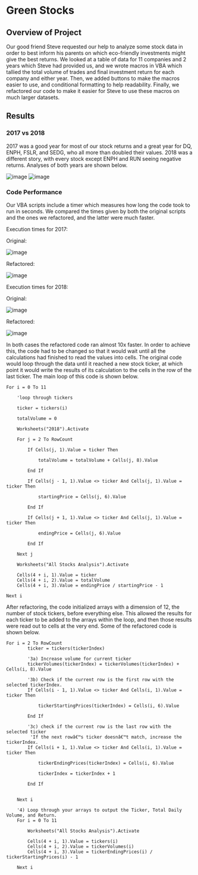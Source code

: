 # Green Stocks

## Overview of Project

Our good friend Steve requested our help to analyze some stock data in order to best inform his parents on which eco-friendly investments might give the best returns. We looked at a table of data for 11 companies and 2 years which Steve had provided us, and we wrote macros in VBA which tallied the total volume of trades and final investment return for each company and either year. Then, we added buttons to make the macros easier to use, and conditional formatting to help readability. Finally, we refactored our code to make it easier for Steve to use these macros on much larger datasets.

## Results
 
### 2017 vs 2018

2017 was a good year for most of our stock returns and a great year for DQ, ENPH, FSLR, and SEDG, who all more than doubled their values. 2018 was a different story, with every stock except ENPH and RUN seeing negative returns. Analyses of both years are shown below.

![image](/Resources/2017_analysis.png)
![image](/Resources/2018_analysis.png)

### Code Performance

Our VBA scripts include a timer which measures how long the code took to run in seconds. We compared the times given by both the original scripts and the ones we refactored, and the latter were much faster.

Execution times for 2017:

Original:

![image](/Resources/VBA_Challenge_2017_unrefactored.png)

Refactored:

![image](/Resources/VBA_Challenge_2017.png)

Execution times for 2018:

Original:

![image](/Resources/VBA_Challenge_2018_unrefactored.png)

Refactored:

![image](/Resources/VBA_Challenge_2018.png)

In both cases the refactored code ran almost 10x faster. In order to achieve this, the code had to be changed so that it would wait until all the calculations had finished to read the values into cells. The original code would loop through the data until it reached a new stock ticker, at which point it would write the results of its calculation to the cells in the row of the last ticker. The main loop of this code is shown below.

```
For i = 0 To 11

    'loop through tickers

    ticker = tickers(i)
    
    totalVolume = 0
    
    Worksheets("2018").Activate
    
    For j = 2 To RowCount
    
        If Cells(j, 1).Value = ticker Then
        
            totalVolume = totalVolume + Cells(j, 8).Value
            
        End If
        
        If Cells(j - 1, 1).Value <> ticker And Cells(j, 1).Value = ticker Then
        
            startingPrice = Cells(j, 6).Value
        
        End If
        
        If Cells(j + 1, 1).Value <> ticker And Cells(j, 1).Value = ticker Then
        
            endingPrice = Cells(j, 6).Value
        
        End If
    
    Next j
    
    Worksheets("All Stocks Analysis").Activate
    
    Cells(4 + i, 1).Value = ticker
    Cells(4 + i, 2).Value = totalVolume
    Cells(4 + i, 3).Value = endingPrice / startingPrice - 1
    
Next i
```

After refactoring, the code initialized arrays with a dimension of 12, the number of stock tickers, before everything else. This allowed the results for each ticker to be added to the arrays within the loop, and then those results were read out to cells at the very end. Some of the refactored code is shown below.

```
For i = 2 To RowCount
        ticker = tickers(tickerIndex)
    
        '3a) Increase volume for current ticker
        tickerVolumes(tickerIndex) = tickerVolumes(tickerIndex) + Cells(i, 8).Value
        
        '3b) Check if the current row is the first row with the selected tickerIndex.
        If Cells(i - 1, 1).Value <> ticker And Cells(i, 1).Value = ticker Then
        
            tickerStartingPrices(tickerIndex) = Cells(i, 6).Value
        
        End If
        
        '3c) check if the current row is the last row with the selected ticker
         'If the next rowâ€™s ticker doesnâ€™t match, increase the tickerIndex.
        If Cells(i + 1, 1).Value <> ticker And Cells(i, 1).Value = ticker Then
        
            tickerEndingPrices(tickerIndex) = Cells(i, 6).Value
            
            tickerIndex = tickerIndex + 1
        
        End If
            
    
    Next i
    
    '4) Loop through your arrays to output the Ticker, Total Daily Volume, and Return.
    For i = 0 To 11
        
        Worksheets("All Stocks Analysis").Activate
        
        Cells(4 + i, 1).Value = tickers(i)
        Cells(4 + i, 2).Value = tickerVolumes(i)
        Cells(4 + i, 3).Value = tickerEndingPrices(i) / tickerStartingPrices(i) - 1
        
    Next i
```